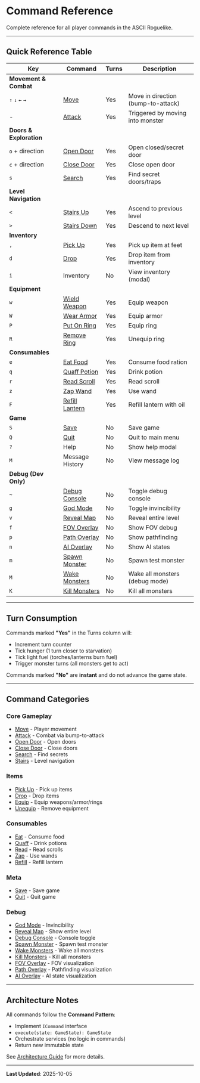 # Command Reference

Complete reference for all player commands in the ASCII Roguelike.

---

## Quick Reference Table

| Key | Command | Turns | Description |
|-----|---------|-------|-------------|
| **Movement & Combat** ||||
| `↑` `↓` `←` `→` | [Move](./move.md) | Yes | Move in direction (bump-to-attack) |
| - | [Attack](./attack.md) | Yes | Triggered by moving into monster |
| **Doors & Exploration** ||||
| `o` + direction | [Open Door](./open-door.md) | Yes | Open closed/secret door |
| `c` + direction | [Close Door](./close-door.md) | Yes | Close open door |
| `s` | [Search](./search.md) | Yes | Find secret doors/traps |
| **Level Navigation** ||||
| `<` | [Stairs Up](./stairs.md) | Yes | Ascend to previous level |
| `>` | [Stairs Down](./stairs.md) | Yes | Descend to next level |
| **Inventory** ||||
| `,` | [Pick Up](./pickup.md) | Yes | Pick up item at feet |
| `d` | [Drop](./drop.md) | Yes | Drop item from inventory |
| `i` | Inventory | No | View inventory (modal) |
| **Equipment** ||||
| `w` | [Wield Weapon](./equip.md) | Yes | Equip weapon |
| `W` | [Wear Armor](./equip.md) | Yes | Equip armor |
| `P` | [Put On Ring](./equip.md) | Yes | Equip ring |
| `R` | [Remove Ring](./unequip.md) | Yes | Unequip ring |
| **Consumables** ||||
| `e` | [Eat Food](./eat.md) | Yes | Consume food ration |
| `q` | [Quaff Potion](./quaff.md) | Yes | Drink potion |
| `r` | [Read Scroll](./read.md) | Yes | Read scroll |
| `z` | [Zap Wand](./zap.md) | Yes | Use wand |
| `F` | [Refill Lantern](./refill.md) | Yes | Refill lantern with oil |
| **Game** ||||
| `S` | [Save](./save.md) | No | Save game |
| `Q` | [Quit](./quit.md) | No | Quit to main menu |
| `?` | Help | No | Show help modal |
| `M` | Message History | No | View message log |
| **Debug (Dev Only)** ||||
| `~` | [Debug Console](./debug-console.md) | No | Toggle debug console |
| `g` | [God Mode](./debug-godmode.md) | No | Toggle invincibility |
| `v` | [Reveal Map](./debug-reveal.md) | No | Reveal entire level |
| `f` | [FOV Overlay](./debug-fov.md) | No | Show FOV debug |
| `p` | [Path Overlay](./debug-path.md) | No | Show pathfinding |
| `n` | [AI Overlay](./debug-ai.md) | No | Show AI states |
| `m` | [Spawn Monster](./debug-spawn.md) | No | Spawn test monster |
| `M` | [Wake Monsters](./debug-wake.md) | No | Wake all monsters (debug mode) |
| `K` | [Kill Monsters](./debug-kill.md) | No | Kill all monsters |

---

## Turn Consumption

Commands marked **"Yes"** in the Turns column will:
- Increment turn counter
- Tick hunger (1 turn closer to starvation)
- Tick light fuel (torches/lanterns burn fuel)
- Trigger monster turns (all monsters get to act)

Commands marked **"No"** are **instant** and do not advance the game state.

---

## Command Categories

### Core Gameplay
- [Move](./move.md) - Player movement
- [Attack](./attack.md) - Combat via bump-to-attack
- [Open Door](./open-door.md) - Open doors
- [Close Door](./close-door.md) - Close doors
- [Search](./search.md) - Find secrets
- [Stairs](./stairs.md) - Level navigation

### Items
- [Pick Up](./pickup.md) - Pick up items
- [Drop](./drop.md) - Drop items
- [Equip](./equip.md) - Equip weapons/armor/rings
- [Unequip](./unequip.md) - Remove equipment

### Consumables
- [Eat](./eat.md) - Consume food
- [Quaff](./quaff.md) - Drink potions
- [Read](./read.md) - Read scrolls
- [Zap](./zap.md) - Use wands
- [Refill](./refill.md) - Refill lantern

### Meta
- [Save](./save.md) - Save game
- [Quit](./quit.md) - Quit game

### Debug
- [God Mode](./debug-godmode.md) - Invincibility
- [Reveal Map](./debug-reveal.md) - Show entire level
- [Debug Console](./debug-console.md) - Console toggle
- [Spawn Monster](./debug-spawn.md) - Spawn test monster
- [Wake Monsters](./debug-wake.md) - Wake all monsters
- [Kill Monsters](./debug-kill.md) - Kill all monsters
- [FOV Overlay](./debug-fov.md) - FOV visualization
- [Path Overlay](./debug-path.md) - Pathfinding visualization
- [AI Overlay](./debug-ai.md) - AI state visualization

---

## Architecture Notes

All commands follow the **Command Pattern**:
- Implement `ICommand` interface
- `execute(state: GameState): GameState`
- Orchestrate services (no logic in commands)
- Return new immutable state

See [Architecture Guide](../architecture.md) for more details.

---

**Last Updated**: 2025-10-05
